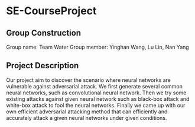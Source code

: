  # SE-CourseProject
## Group Construction
Group name: Team Water
Group member: Yinghan Wang, Lu Lin, Nan Yang
## Project Description
Our project aim to discover the scenario where neural networks are vulnerable against adversarial attack. We first generate several common neural networks, such as convolutional neural network. Then we try some existing attacks against given neural network such as black-box attack and white-box attack to fool the neural networks. Finally we came up with our own efficient adversarial attacking method that can efficiently and accurately attack a given neural networks under given conditions. 
